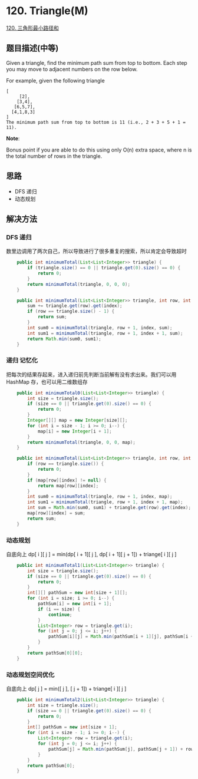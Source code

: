 # 120. Triangle(M)


[120. 三角形最小路径和](https://leetcode-cn.com/problems/triangle/)


## 题目描述(中等)
Given a triangle, find the minimum path sum from top to bottom. Each step you may move to adjacent numbers on the row below.

For example, given the following triangle
```
[
     [2],
    [3,4],
   [6,5,7],
  [4,1,8,3]
]
The minimum path sum from top to bottom is 11 (i.e., 2 + 3 + 5 + 1 = 11).
```
**Note**:

Bonus point if you are able to do this using only O(n) extra space, where n is the total number of rows in the triangle.



## 思路

- DFS 递归
- 动态规划


## 解决方法


### DFS 递归

数里边调用了两次自己，所以导致进行了很多重复的搜索，所以肯定会导致超时

```java
    public int minimumTotal(List<List<Integer>> triangle) {
        if (triangle.size() == 0 || triangle.get(0).size() == 0) {
            return 0;
        }
        return minimumTotal(triangle, 0, 0, 0);
    }

    public int minimumTotal(List<List<Integer>> triangle, int row, int index, int sum) {
        sum += triangle.get(row).get(index);
        if (row == triangle.size() - 1) {
            return sum;
        }
        int sum0 = minimumTotal(triangle, row + 1, index, sum);
        int sum1 = minimumTotal(triangle, row + 1, index + 1, sum);
        return Math.min(sum0, sum1);
    }
```


### 递归 记忆化

把每次的结果存起来，进入递归前先判断当前解有没有求出来。我们可以用 HashMap 存，也可以用二维数组存

```java
    public int minimumTotal0(List<List<Integer>> triangle) {
        int size = triangle.size();
        if (size == 0 || triangle.get(0).size() == 0) {
            return 0;
        }
        Integer[][] map = new Integer[size][];
        for (int i = size - 1; i >= 0; i--) {
            map[i] = new Integer[i + 1];
        }
        return minimumTotal(triangle, 0, 0, map);
    }

    public int minimumTotal(List<List<Integer>> triangle, int row, int index, Integer[][] map) {
        if (row == triangle.size()) {
            return 0;
        }
        if (map[row][index] != null) {
            return map[row][index];
        }
        int sum0 = minimumTotal(triangle, row + 1, index, map);
        int sum1 = minimumTotal(triangle, row + 1, index + 1, map);
        int sum = Math.min(sum0, sum1) + triangle.get(row).get(index);
        map[row][index] = sum;
        return sum;
    }
```

### 动态规划
自底向上
dp[ i ][ j ] = min(dp[ i + 1][ j ], dp[ i + 1][ j + 1]) + triange[ i ][ j ]

```java
    public int minimumTotal1(List<List<Integer>> triangle) {
        int size = triangle.size();
        if (size == 0 || triangle.get(0).size() == 0) {
            return 0;
        }
        int[][] pathSum = new int[size + 1][];
        for (int i = size; i >= 0; i--) {
            pathSum[i] = new int[i + 1];
            if (i == size) {
                continue;
            }
            List<Integer> row = triangle.get(i);
            for (int j = 0; j <= i; j++) {
                pathSum[i][j] = Math.min(pathSum[i + 1][j], pathSum[i + 1][j + 1]) + row.get(j);
            }
        }
        return pathSum[0][0];
    }

```

### 动态规划空间优化

自底向上
dp[ j ] = min([ j ], [ j + 1]) + triange[ i ][ j ]


```java
    public int minimumTotal2(List<List<Integer>> triangle) {
        int size = triangle.size();
        if (size == 0 || triangle.get(0).size() == 0) {
            return 0;
        }
        int[] pathSum = new int[size + 1];
        for (int i = size - 1; i >= 0; i--) {
            List<Integer> row = triangle.get(i);
            for (int j = 0; j <= i; j++) {
                pathSum[j] = Math.min(pathSum[j], pathSum[j + 1]) + row.get(j);
            }
        }
        return pathSum[0];
    }
```



